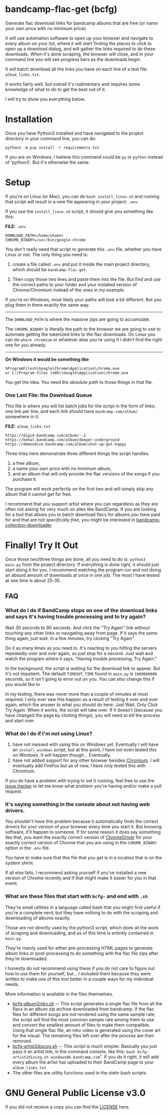 # bandcamp-flac-get (bcfg)
Generate flac download links for bandcamp albums that are free (or name your own price with no minimum price).

It will use automation software to open up your browser and navigate to every album on your list, where it will start finding the places to click to open up a download dialog, and will gather the links required to do these downloads. When it's done scraping, the browser will close, and in your command line you will see progress bars as the downloads begin.

It will batch download all the links you have on each line of a text file: `album_links.txt`.

It works fairly well, but overall it's rudimentary and requires some knowledge of what to do to get the best out of it.

I will try to show you everything below.

# Installation
Once you have Python3 installed and have navigated to the project directory in your command line, you can do:

```
python3 -m pip install -r requirements.txt
```


If you are on Windows, I believe this command could be `py` or `python` instead of 'python3'. But it's otherwise the same.

# Setup

If you're on Linux (or Mac), you can do `bash install_linux.sh` and running that script 
will result in a new 
file appearing in your project: `.env`.

If you use the `install_linux.sh` script, it should give you something like this:

**FILE:** `.env`

```dotenv
DOWNLOAD_PATH=/home/shaenr
CHROME_BINARY=/usr/bin/google-chrome
```

You don't really need that script to generate this `.env` file, whether you have Linux or not. The only thing you need is:

1) create a file 
called `.env` and put it inside the main project directory, which should be `bandcamp-flac-get`. 

2) Then copy those two lines and paste them into the file. But find and use the correct paths to your folder and your installed version of Chrome/Chromium instead of the ones in my example.

If you're on Windows, most likely your paths will look a bit different. But you plug them in there exactly the same way.

---

The `DOWNLOAD_PATH` is where the massive zips are going to accumulate.

The `CHROME_BINARY` is literally the path to the browser we are going to use to automate getting the tokenized links to the flac downloads.
On Linux you can do `where chromium` or whatever alias you're using if I didn't find the right one for you already. 

---

**On Windows it would be something like**

    %ProgramFiles%\Google\Chrome\Application\chrome.exe
    or C:\Program Files (x86)\Google\Application\chrome.exe

You get the idea. You need the *absolute path* to those things in that file.

### One Last File: the Download Queue

This file is where you will list batch jobs for the script in the form of links; one link per line, and each 
link should have `bandcamp.com/album/` somewhere in it.

**FILE:** `album_links.txt`

```
https://digi4.bandcamp.com/album/--2
https://kekal.bandcamp.com/album/deeper-underground
https://demondice.bandcamp.com/album/shut-up-get-happy

```

Three links here demonstrate three different things the script handles.

1) a free album, 
2) a name your own price with no minimum album, 
3) and an album that will only provide the flac versions of the songs if you purchase it. 

The program will work perfectly on the first two and will simply skip any album that it cannot get for free.

I recommend that you support artist where you can regardless as they are often not asking for very much on sites 
like BandCamp. If you are looking for a 
tool that allows you to batch download flacs for albums *you have* paid for and that are not *specifically free*, 
you might be interested in [bandcamp-collection-downloader](https://github.com/Ezwen/bandcamp-collection-downloader)

# Finally! Try It Out

Once those two/three things are done, all you need to do is: `python3 main.py` from the project directory. If everything is done right, it should just start doing it for you.
I recommend watching the program run and not doing an absurd amount of downloads at once in one job. The most I have tested at one time is about 25-35.

## FAQ

### What do I do if BandCamp stops on one of the download links and says it's having trouble processing and to try again?
Wait 30 seconds to 90 seconds. And click the "Try Again" link without touching any other links or navigating away from page.
If it says the same thing again, just wait. In a few minutes, try clicking "Try Again". 

Do it as many times as you need to. It's reacting to you hitting the servers repeatedly over and over again, 
so just stop for a second. Just wait and watch the program where it says, "Having trouble processing, Try Again."

In the background, the script is waiting for the download link to appear. But it's not impatient. The 
default `TIMEOUT_TIME` found in `main.py` is `1000000000` seconds, so it isn't going to error out on you. 
You can also change this if you would like to

In my testing, there was never more than a couple of minutes at most required. I only ever saw this happen as a result 
of testing it over and over again, which the answer to what you should do here: Just Wait. Only Click Try Again. 
When it works, the script will take over. If it doesn't (because you have changed the page by clicking things), 
you will need to kill the process and start over. 

### What do I do if I'm not using Linux?

1) have not messed with using this on Windows yet. Eventually I will have an `install_windows` script, but at this point, I have not even tested this on Windows. It will happen though... Eventually.   
2) have not added support for any other browser besides [Chromium](https://www.chromium.org/getting-involved/download-chromium/). I will eventually add FireFox but as of now, I have only tested this with Chromium.

If you do have a problem with trying to set it running, feel free to use the [issue tracker](https://github.com/shaenr/bandcamp-flac-get/issues) to let me know what problem you're having and/or make a pull request.

### It's saying something in the console about not having web drivers.

You shouldn't have this problem because it automatically finds the correct drivers for your version of your 
browser every time you start it. But knowing software, it'll happen to someone. If for some reason it does 
say something like that, you want the exactly correct version of [ChromeDriver](https://chromedriver.chromium.org/downloads) 
for your exactly correct version of Chrome that you are using in the `CHROME_BINARY` option in the `.env` file.

You have to make sure that this file that you get is in a location that is on the system `$PATH`.

If all else fails, I recommend asking yourself if you've installed a new version of Chrome recently and if that might
make it easier for you in that event.

### What are these files that start with `bcfg-` and end with `.sh`
They're small utilities in a language called bash that you might find useful if you're a complete nerd, but 
they have nothing to do with the scraping and downloading of albums exactly.

Those are not directly used by the python3 script, which does all the work of scraping and downloading, and as of this time is entirely contained in `main.py`.

They're mainly used for either pre-processing HTML pages to generate album links or post-processing 
to do something with the flac file zips after they're downloaded.

I honestly do not recommend using these if you do 
not care to figure out how to use them for yourself, but... 
I included them because they were written to make use of this tool better in a couple ways for my individual needs.

More information is available in the files themselves.

- [bcfg-album2mkv.sh](https://github.com/shaenr/bandcamp-flac-get/blob/main/bcfg-album2mkv.sh) -- This script generates a single flac file from all the flacs in an album zip archive downloaded from bandcamp.
If the flac files for different songs are not rendered using the same sample rate, the script will find the most
common sample rate among them to use and convert the smallest amount of files to make them compatible.
Using that single flac file, an mkv video is generated using the cover art for the visual. The remaining files
left over after the process are then removed.
- [bcfg-artist2discog.sh](https://github.com/shaenr/bandcamp-flac-get/blob/main/bcfg-artist2discog.sh) -- This script is much simpler. Basically you just pass it an artist link; in the command console, like this: `bash bcfg-artist2discog.sh windows96.bandcamp.com`". If you do it right, it will add every album the artist has uploaded to their BandCamp page to your `album_links.txt`
- The other files are utility functions used in the otehr bash scripts.

# GNU General Public License v3.0

If you did not receive a copy you can find the [LICENSE](https://github.com/shaenr/bandcamp-flac-get/blob/main/LICENSE) here. 